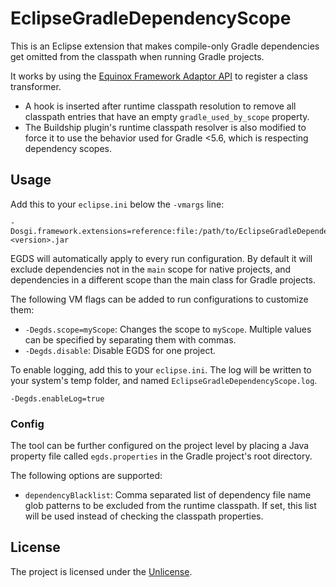 # EclipseGradleDependencyScope

This is an Eclipse extension that makes compile-only Gradle dependencies get omitted from the classpath when running Gradle projects.

It works by using the [Equinox Framework Adaptor API](https://wiki.eclipse.org/Adaptor_Hooks) to register a class transformer.
- A hook is inserted after runtime classpath resolution to remove all classpath entries that have an empty `gradle_used_by_scope` property.
- The Buildship plugin's runtime classpath resolver is also modified to force it to use the behavior used for Gradle <5.6, which is respecting dependency scopes.

## Usage

Add this to your `eclipse.ini` below the `-vmargs` line:

```
-Dosgi.framework.extensions=reference:file:/path/to/EclipseGradleDependencyScope-<version>.jar
```

EGDS will automatically apply to every run configuration. By default it will exclude dependencies not in the `main` scope for native projects, and dependencies in a different scope than the main class for Gradle projects.

The following VM flags can be added to run configurations to customize them:

- `-Degds.scope=myScope`: Changes the scope to `myScope`. Multiple values can be specified by separating them with commas.
- `-Degds.disable`: Disable EGDS for one project.

To enable logging, add this to your `eclipse.ini`. The log will be written to your system's temp folder, and named `EclipseGradleDependencyScope.log`.

```
-Degds.enableLog=true
```

### Config

The tool can be further configured on the project level by placing a Java property file called `egds.properties` in the Gradle project's root directory.

The following options are supported:

* `dependencyBlacklist`: Comma separated list of dependency file name glob patterns to be excluded from the runtime classpath. If set, this list will be used instead of checking the classpath properties.

## License
The project is licensed under the [Unlicense](UNLICENSE).
